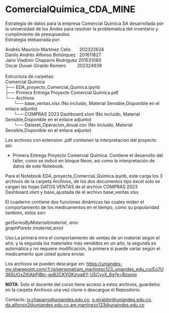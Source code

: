 # ComercialQuimica_CDA_MINE
Estrategia de datos para la empresa Comercial Quimica SA desarrollada por la universidad de los Andes para resolver la problematica del inventario y cumplimiento de presupuestos<br>
Estrategia elebaorada por:<br>

Andrés Mauricio Martínez Celis &nbsp;  &nbsp; &nbsp;     202322624 <br>
Danilo Andrés Alfonso Bohórquez  &nbsp;      201611827 <br>
Jairo Vladimir Chaparro Rodríguez     201531080 <br>
Oscar Duvan Giraldo Romero  &nbsp; &nbsp;&nbsp; &nbsp;&nbsp;  202324939   <br>  
Estructura de carpetas:<br>
Comercial Quimica <br>
├── EDA_proyecto_Comercial_Quimica.ipynb<br>
├── Primera Entrega Proyecto Comercial Química.pdf<br>
└── Archivos<br>
&nbsp;&nbsp;&nbsp;&nbsp;&nbsp;&nbsp;&nbsp;└── base_ventas.xlsx (No incluido, Material Sensible,Disponible en el enlace adjunto) <br>
&nbsp;&nbsp;&nbsp;&nbsp;&nbsp;&nbsp;&nbsp;└── COMPRAS 2023 Dashboard.xlsm (No incluido, Material Sensible,Disponible en el enlace adjunto)<br>
&nbsp;&nbsp;&nbsp;&nbsp;&nbsp;&nbsp;&nbsp;└── Dataset_Operacion_Anual.csv (No incluido, Material Sensible,Disponible en el enlace adjunto)

Los archivos con extension .pdf contienen la interpretacion del proyecto asi:
- Primera Entrega Proyecto Comercial Química: Contiene el desarrollo del taller, como se indicó en bloque Neon, asi como la interpretación de datos de este Notebook.

Para el Notebook EDA_proyecto_Comercial_Quimica.ipynb, este carga los 3 archivos de la carpeta Archivos, de los dos documentos tipo excel solo se cargan las hojas DATOS VENTAS de el archivo COMPRAS 2023 Dashboard.xlsm y base_ajustada de el archivo base_ventas.xlsx

El cuaderno contiene dos funciones dinámicas las cuales miden el comportamiento de los medicamentos en el tiempo, como su popularidad también, estos son: <br>

_getSeriesByMaterial(material, anio_<br>
_graphPareto (material,anio)_

Uso:La primera mira el comportamiento de ventas de un material según el año, y la segunda los materiales más vendidos en un año, la segunda es automática y no requiere modificación, la primera si puede variar según el medicamento que usted quiera enviar.

Los archivos se pueden descargar en: https://uniandes-my.sharepoint.com/:f:/g/personal/am_martinezc123_uniandes_edu_co/Eo7U36SUOxZKlAbPiBtc-gsB2CKVGKzjya6Y-U5CyyX_6g?e=Bzooiq

__NOTA__: Solo el docente del curso tiene acceso a estos archivos, guardelos en la carpeta Archivos una vez clone o descargue el Repositorio.

Contacto: jv.chaparro@uniandes.edu.co, o.giraldor@uniandes.edu.co, da.alfonso2@uniandes.edu.co,am.martinezc123@unaindes.edu.co
